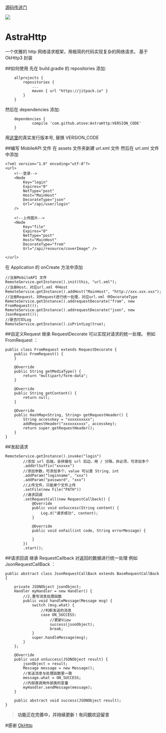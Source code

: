 [源码传送门](https://github.com/atove/AstraHttp)

[![](https://jitpack.io/v/atove/AstraHttp.svg)](https://jitpack.io/#atove/AstraHttp)

# AstraHttp
一个优雅的 http 网络请求框架，用极简的代码实现复杂的网络请求。
基于 OkHttp3 封装

##如何使用
先在 build.gradle 的 repositories 添加:
```
	allprojects {
		repositories {
			...
			maven { url "https://jitpack.io" }
		}
	}
```
然后在 dependencies 添加:
```
	dependencies {
	        compile 'com.github.atove:AstraHttp:VERSION_CODE'
	}
```
用[这里](https://github.com/atove/AstraHttp/releases)的真实发行版本号, 替换 VERSION_CODE

##编写 MobileAPI 文件
在 assets 文件夹新建 url.xml 文件
然后在 url.xml 文件中添加
```
<?xml version="1.0" encoding="utf-8"?>
<url>
    <!--登录-->
    <Node
        Key="login"
        Expires="0"
        NetType="post"
        Host="MainHost"
        DecorateType="json"
        Url="/api/user/login"
    />

    <!--上传图片-->
    <Node
        Key="file"
        Expires="0"
        NetType="post"
        Host="MainHost"
        DecorateType="from"
        Url="/api/resource/coverImage" />

</url>
```
在 Application 的 onCreate 方法中添加
```
//注册MobileAPI 文件
RemoteService.getInstance().init(this, "url.xml");
//注册Host，对应url.xml 中Host
RemoteService.getInstance().addHost("MainHost", "http://xxx.xxx.xxx");
//注册Request，对Request进行统一处理，对应url.xml 中DecorateType
RemoteService.getInstance().addrequestDecorate("from", new FromRequest());
RemoteService.getInstance().addrequestDecorate("json", new JsonRequest());
//是否打印Log
RemoteService.getInstance().isPrintLog(true);
```

##自定义Request
继承 RequestDecorate 可以实现对请求的统一处理。
例如 FromRequest ：
```
public class FromRequest extends RequestDecorate {
    public FromRequest() {
    }

    @Override
    public String getMediaType() {
        return "multipart/form-data";
    }

    @Override
    public String getContent() {
        return null;
    }

    @Override
    public HashMap<String, String> getRequestHeader() {
        String accesskey = "xxxxxxxxxx";
        addRequestHeader("xxxxxxxxxx", accesskey);
        return super.getRequestHeader();
    }
}
```
##发起请求
```
RemoteService.getInstance().invoke("login")
        //添加 url 后缀，会拼接在 url 后边，用 / 分隔，非必须，可添加多个
        .addUrlSuffix("xxxxxx")
        //添加参数，可添加多个，value 可以是 String、int
        .addParam("loginname", "xxx")
        .addParam("password", "xxx")
        //上传文件，只能单个文件上传
        .setFile(new File("PATH"))
        //请求回调
        .setRequestCall(new RequestCallback() {
            @Override
            public void onSuccess(String content) {
                Log.d("请求成功", content);
            }

            @Override
            public void onFail(int code, String errorMessage) {

            }
        })
        .start();
```
##请求回调
继承 RequestCallback 对返回的数据进行统一处理
例如 JsonRequestCallBack ：
```
public abstract class JsonRequestCallBack extends BaseRequestCallBack {

    private JSONObject jsonObject;
    Handler myHandler = new Handler() {
        //2.重写消息处理函数
        public void handleMessage(Message msg) {
            switch (msg.what) {
                //判断发送的消息
                case ON_SUCCESS:
                    //更新View
                    success(jsonObject);
                    break;
            }
            super.handleMessage(msg);
        }
    };

    @Override
    public void onSuccess(JSONObject result) {
        jsonObject = result;
        Message message = new Message();
        //发送消息与处理函数里一致
        message.what = ON_SUCCESS;
        //内部类调用外部类的变量
        myHandler.sendMessage(message);
    }

    public abstract void success(JSONObject result);
}
```

>**功能正在完善中，并持续更新！有问题欢迎留言**

#感谢
[OkHttp](http://square.github.io/okhttp/)